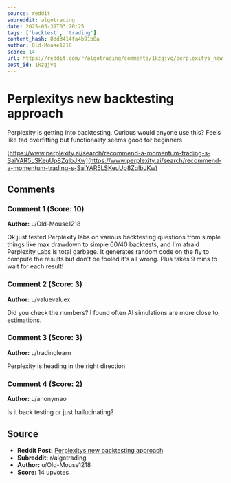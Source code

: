 ```yaml
---
source: reddit
subreddit: algotrading
date: 2025-05-31T03:20:25
tags: ['backtest', 'trading']
content_hash: 8dd3414fa4b91b8a
author: Old-Mouse1218
score: 14
url: https://reddit.com/r/algotrading/comments/1kzgjvq/perplexitys_new_backtesting_approach/
post_id: 1kzgjvq
---
```


# Perplexitys new backtesting approach

Perplexity is getting into backtesting. Curious would anyone use this? Feels like tad overfitting but functionality seems good for beginners 

[https://www.perplexity.ai/search/recommend-a-momentum-trading-s-SaiYAR5LSKeuUp8ZqlbJKw](https://www.perplexity.ai/search/recommend-a-momentum-trading-s-SaiYAR5LSKeuUp8ZqlbJKw)

## Comments

### Comment 1 (Score: 10)

**Author:** u/Old-Mouse1218

Ok just tested Perplexity labs on various backtesting questions from simple things like max drawdown to simple 60/40 backtests, and I'm afraid Perplexity Labs is total garbage. It generates random code on the fly to compute the results but don't be fooled it's all wrong. Plus takes 9 mins to wait for each result!

### Comment 2 (Score: 3)

**Author:** u/valuevaluex

Did you check the numbers? I found often AI simulations are more close to estimations.

### Comment 3 (Score: 3)

**Author:** u/tradinglearn

Perplexity is heading in the right direction

### Comment 4 (Score: 2)

**Author:** u/anonymao

Is it back testing or just hallucinating?

## Source

- **Reddit Post:** [Perplexitys new backtesting approach](https://reddit.com/r/algotrading/comments/1kzgjvq/perplexitys_new_backtesting_approach/)
- **Subreddit:** r/algotrading
- **Author:** u/Old-Mouse1218
- **Score:** 14 upvotes
